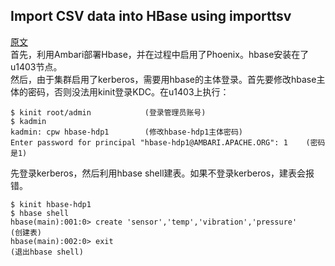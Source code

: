 ## Import CSV data into HBase using importtsv
[原文](https://community.hortonworks.com/articles/4942/import-csv-data-into-hbase-using-importtsv.html)  
首先，利用Ambari部署Hbase，并在过程中启用了Phoenix。hbase安装在了u1403节点。  
然后，由于集群启用了kerberos，需要用hbase的主体登录。首先要修改hbase主体的密码，否则没法用kinit登录KDC。在u1403上执行：
```
$ kinit root/admin            (登录管理员账号)
$ kadmin 
kadmin: cpw hbase-hdp1        (修改hbase-hdp1主体密码)
Enter password for principal "hbase-hdp1@AMBARI.APACHE.ORG": 1    (密码是1)
```
先登录kerberos，然后利用hbase shell建表。如果不登录kerberos，建表会报错。  
```
$ kinit hbase-hdp1            
$ hbase shell
hbase(main):001:0> create 'sensor','temp','vibration','pressure'    (创建表)
hbase(main):002:0> exit                                             (退出hbase shell)
```  
